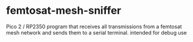 # femtosat-mesh-sniffer
Pico 2 / RP2350 program that receives all transmissions from a femtosat mesh network and sends them to a serial terminal. intended for debug use
